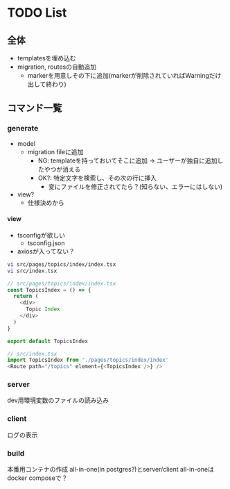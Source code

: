 # TODO List

## 全体

- templatesを埋め込む
- migration, routesの自動追加
  - markerを用意しその下に追加(markerが削除されていればWarningだけ出して終わり)

## コマンド一覧

### generate

- model
  - migration fileに追加
    - NG: templateを持っておいてそこに追加 → ユーザーが独自に追加したやつが消える
    - OK?: 特定文字を検索し、その次の行に挿入
      - 変にファイルを修正されてたら？(知らない、エラーにはしない)
- view?
  - 仕様決めから

#### view

- tsconfigが欲しい
  - tsconfig.json
- axiosが入ってない？

```bash
vi src/pages/topics/index/index.tsx
vi src/index.tsx
```

```js
// src/pages/topics/index/index.tsx
const TopicsIndex = () => {
  return (
    <div>
      Topic Index
    </div>
  )
}

export default TopicsIndex

// src/index.tsx
import TopicsIndex from './pages/topics/index/index'
<Route path="/topics" element={<TopicsIndex />} />
```

### server

dev用環境変数のファイルの読み込み

### client

ログの表示

### build

本番用コンテナの作成
all-in-one(in postgres?)とserver/client
all-in-oneはdocker composeで？
